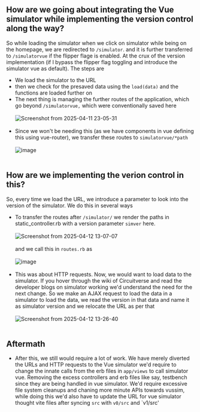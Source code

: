 ## How are we going about integrating the Vue simulator while implementing the version control along the way?
So while loading the simulator when we click on simulator while being on the homepage, we are redirected to `/simulator`. and it is further transferred to `/simulatorvue` if the flipper flage is enabled. At the crux of the version implementation (if I bypass the flipper flag toggling and introduce the simulator vue as default). The steps are 
- We load the simulator to the URL
- then we check for the presaved data using the `load(data)` and the functions are loaded further on
- The next thing is managing the further routes of the application, which go beyond `/simulatorvue,` which were conventionally saved here
  <br><br>
![Screenshot from 2025-04-11 23-05-31](https://github.com/user-attachments/assets/e5449592-84e7-4f10-9627-7635d1ef0cd7)
<br><br>
- Since we won't be needing this (as we have components in vue defining this using vue-router), we transfer these routes to `simulatorvue/*path`
  <br><br>
  ![image](https://github.com/user-attachments/assets/7b0efa1d-3bde-42df-a11e-43ea7fd4f24c)
  <br><br>
## How are we implementing the verion control in this? 
So, every time we load the URL, we introduce a parameter to look into the version of the simulator. We do this in several ways
- To transfer the routes after `/simulator/` we render the paths in static_controller.rb with a version parameter `simver` here.
  <br><br>
  ![Screenshot from 2025-04-12 13-07-07](https://github.com/user-attachments/assets/25692368-f63f-41b9-a998-4847dc5876b5)
  <br><br>
and we call this in `routes.rb` as
<br><br>
![image](https://github.com/user-attachments/assets/e17efbf4-7158-44f0-aa01-31a748018770)
<br><br>
- This was about HTTP requests. Now, we  would want to load data to the simulator. If you hover through the wiki of Circuitverse and read the developer blogs on simulator working we'd understand the need for the next change. So we make an AJAX request to load the data in a simulator to load the data, we read the version in that data and name it as simulator version and we relocate the URL as per that 
<br><br>
![Screenshot from 2025-04-12 13-26-40](https://github.com/user-attachments/assets/92acfee9-a53c-40ea-936f-dc1d8a10e871)
<br><br>
## Aftermath
- After this, we still would require a lot of work. We have merely diverted the URLs and HTTP requests to the Vue simulator we'd require to change the innate calls from the erb files in `app/views` to call simulator vue. Removing the excess controllers and erb files like say, testbench since they are being handled in vue simulator. We'd require excessive file system cleanups and chaning more minute APIs towards vussim, while doing this we'd also have to update the URL for vue simulator thought vite files after syncing `src` with `v0/src` and `v1/src'
